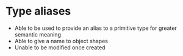 # Type aliases

- Able to be used to provide an alias to a primitive type for greater semantic meaning
- Able to give a name to object shapes
- Unable to be modified once created
